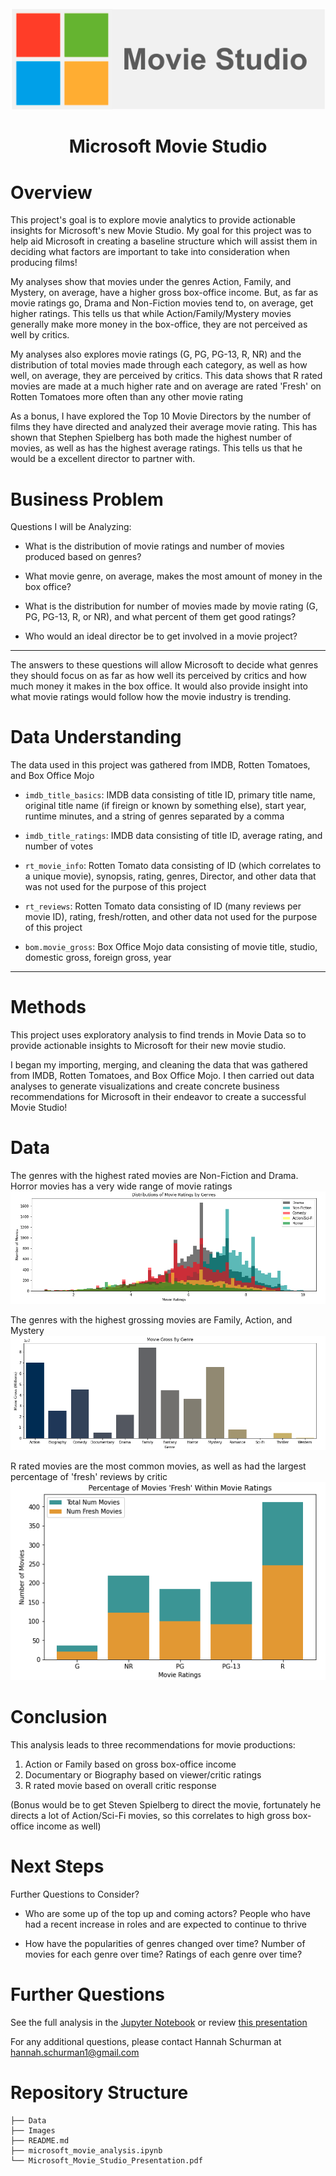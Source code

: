 <img src="Images/logo.png">

# <center>Microsoft Movie Studio</center>


# Overview

This project's goal is to explore movie analytics to provide actionable insights for Microsoft's new Movie Studio. My goal for this project was to help aid Microsoft in creating a baseline structure which will assist them in deciding what factors are important to take into consideration when producing films! 

My analyses show that movies under the genres Action, Family, and Mystery, on average, have a higher gross box-office income. But, as far as movie ratings go, Drama and Non-Fiction movies tend to, on average, get higher ratings. This tells us that while Action/Family/Mystery movies generally make more money in the box-office, they are not perceived as well by critics.

My analyses also explores movie ratings (G, PG, PG-13, R, NR) and the distribution of total movies made through each category, as well as how well, on average, they are perceived by critics. This data shows that R rated movies are made at a much higher rate and on average are rated 'Fresh' on Rotten Tomatoes more often than any other movie rating

As a bonus, I have explored the Top 10 Movie Directors by the number of films they have directed and analyzed their average movie rating. This has shown that Stephen Spielberg has both made the highest number of movies, as well as has the highest average ratings. This tells us that he would be a excellent director to partner with.


# Business Problem

Questions I will be Analyzing:
* What is the distribution of movie ratings and number of movies produced based on genres?
* What movie genre, on average, makes the most amount of money in the box office?
* What is the distribution for number of movies made by movie rating (G, PG, PG-13, R, or NR), and what percent of them get good ratings? 

* Who would an ideal director be to get involved in a movie project?
***

The answers to these questions will allow Microsoft to decide what genres they should focus on as far as how well its perceived by critics and how much money it makes in the box office. It would also provide insight into what movie ratings would follow how the movie industry is trending.


# Data Understanding

The data used in this project was gathered from IMDB, Rotten Tomatoes, and Box Office Mojo

* ```imdb_title_basics```: IMDB data consisting of title ID, primary title name, original title name (if fireign or known by something else), start year, runtime minutes, and a string of genres separated by a comma
* ```imdb_title_ratings```: IMDB data consisting of title ID, average rating, and number of votes

* ```rt_movie_info```: Rotten Tomato data consisting of ID (which correlates to a unique movie), synopsis, rating, genres, Director, and other data that was not used for the purpose of this project

* ```rt_reviews```: Rotten Tomato data consisting of ID (many reviews per movie ID), rating, fresh/rotten, and other data not used for the purpose of this project

* ```bom.movie_gross```: Box Office Mojo data consisting of movie title, studio, domestic gross, foreign gross, year

***

# Methods

This project uses exploratory analysis to find trends in Movie Data so to provide actionable insights to Microsoft for their new movie studio. 

I began my importing, merging, and cleaning the data that was gathered from IMDB, Rotten Tomatoes, and Box Office Mojo. I then carried out data analyses to generate visualizations and create concrete business recommendations for Microsoft in their endeavor to create a successful Movie Studio!


# Data

The genres with the highest rated movies are Non-Fiction and Drama. Horror movies has a very wide range of movie ratings
<img src="Images/mov_rating_genre_vis.png">


The genres with the highest grossing movies are Family, Action, and Mystery
<img src="Images/movie_gross_by_genre_vis.png">


R rated movies are the most common movies, as well as had the largest percentage of 'fresh' reviews by critic
<img src="Images/rt_fresh_by_ratings.png">


# Conclusion

This analysis leads to three recommendations for movie productions:
1. Action or Family based on gross box-office income
2. Documentary or Biography based on viewer/critic ratings
3. R rated movie based on overall critic response

(Bonus would be to get Steven Spielberg to direct the movie, fortunately he directs a lot of Action/Sci-Fi movies, so this correlates to high gross box-office income as well)


# Next Steps

Further Questions to Consider?

* Who are some up of the top up and coming actors? People who have had a recent increase in roles and are expected to continue to thrive

* How have the popularities of genres changed over time? Number of movies for each genre over time? Ratings of each genre over time?


# Further Questions

See the full analysis in the [Jupyter Notebook](https://github.com/hannah-schurman/dsc-phase1-project/blob/main/microsoft_movie_analysis.ipynb) or review [this presentation](https://github.com/hannah-schurman/dsc-phase1-project/blob/main/Microsoft_Movie_Studio_Presentation.pdf)

For any additional questions, please contact Hannah Schurman at hannah.schurman1@gmail.com


# Repository Structure
```
├── Data
├── Images
├── README.md
├── microsoft_movie_analysis.ipynb
└── Microsoft_Movie_Studio_Presentation.pdf
```

